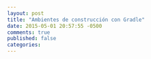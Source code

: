 ```yaml
---
layout: post
title: "Ambientes de construcción con Gradle"
date: 2015-05-01 20:57:55 -0500
comments: true
published: false
categories:
---
```

